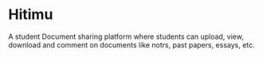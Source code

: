 # Hitimu 

A student Document sharing platform where students can upload, view, download and comment on documents like notrs, past papers, essays, etc.